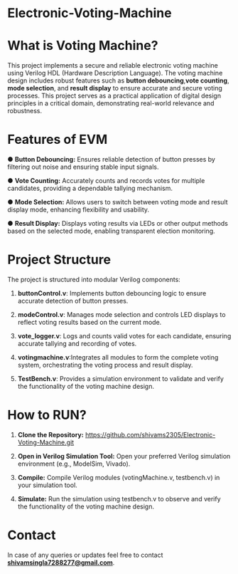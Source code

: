 # Electronic-Voting-Machine

# What is Voting Machine?

This project implements a secure and reliable 
electronic voting machine using Verilog HDL 
(Hardware Description Language). The voting 
machine design includes robust features such as 
**button debouncing**,**vote counting**, **mode selection**, 
and **result display** to ensure accurate and secure 
voting processes. This project serves as a practical 
application of digital design principles in a critical 
domain, demonstrating real-world relevance and robustness.

# Features of EVM

 ● **Button Debouncing:** Ensures reliable detection of button 
presses by filtering out noise and ensuring stable input signals.

 ● **Vote Counting:** Accurately counts and records votes for 
multiple candidates, providing a dependable tallying 
mechanism.

 ● **Mode Selection:** Allows users to switch between voting mode 
and result display mode, enhancing flexibility and usability.

 ● **Result Display:** Displays voting results via LEDs or other 
output methods based on the selected mode, enabling 
transparent election monitoring.


# Project Structure 

The project is structured into modular Verilog components:

 1. **buttonControl.v**: Implements button debouncing logic to ensure accurate detection of button 
presses.

 2. **modeControl.v**: Manages mode selection and controls LED displays to reflect voting results based 
on the current mode.

 3. **vote_logger.v**: Logs and counts valid votes for each candidate, ensuring accurate tallying and 
recording of votes.

 4. **votingmachine.v**:Integrates all modules to form the complete voting system, orchestrating the 
voting process and result display.

 5. **TestBench.v**: Provides a simulation environment to validate and verify the functionality of the voting 
machine design.

# How to RUN?

1. **Clone the Repository:** https://github.com/shivams2305/Electronic-Voting-Machine.git

2. **Open in Verilog Simulation Tool:** Open your preferred Verilog simulation environment (e.g., ModelSim, Vivado).

3. **Compile:** Compile Verilog modules (votingMachine.v, testbench.v) in your simulation tool.

4. **Simulate:** Run the simulation using testbench.v to observe and verify the functionality of the voting machine design.

# Contact

In case of any queries or updates feel free to contact **shivamsingla7288277@gmail.com**.
